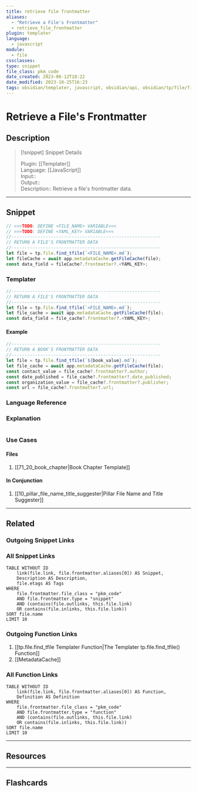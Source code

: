 ```yaml
---
title: retrieve file frontmatter 
aliases:
  - "Retrieve a File's Frontmatter"
  - retrieve_file_frontmatter
plugin: templater
language:
  - javascript
module:
  - file
cssclasses:
type: snippet
file_class: pkm_code
date_created: 2023-06-12T18:22
date_modified: 2023-10-25T16:23
tags: obsidian/templater, javascript, obsidian/api, obsidian/tp/file/find_tfile
---
```

# Retrieve a File's Frontmatter

## Description

> [!snippet] Snippet Details
>  
> Plugin: [[Templater]]  
> Language: [[JavaScript]]  
> Input::  
> Output::  
> Description:: Retrieve a file's frontmatter data.

---

## Snippet

<!-- Add the full code including explanatory comments  -->

```javascript
// >>>TODO: DEFINE <FILE_NAME> VARIABLE<<<
// >>>TODO: DEFINE <YAML_KEY> VARIABLE<<<
//---------------------------------------------------------
// RETURN A FILE'S FRONTMATTER DATA
//---------------------------------------------------------
let file = tp.file.find_tfile(`<FILE_NAME>.md`);
let fileCache = await app.metadataCache.getFileCache(file);
const data_field = fileCache?.frontmatter?.<YAML_KEY>;
```

### Templater

<!-- Add the full code as it should appear in the template  -->  
<!-- Exclude explanatory comments  -->

```javascript
//---------------------------------------------------------
// RETURN A FILE'S FRONTMATTER DATA
//---------------------------------------------------------
let file = tp.file.find_tfile(`<FILE_NAME>.md`);
let file_cache = await app.metadataCache.getFileCache(file);
const data_field = file_cache?.frontmatter?.<YAML_KEY>;
```

#### Example

```javascript
//---------------------------------------------------------
// RETURN A BOOK'S FRONTMATTER DATA
//---------------------------------------------------------
let file = tp.file.find_tfile(`${book_value}.md`);
let file_cache = await app.metadataCache.getFileCache(file);
const contact_value = file_cache?.frontmatter?.author;
const date_published = file_cache?.frontmatter?.date_published;
const organization_value = file_cache?.frontmatter?.publisher;
const url = file_cache?.frontmatter?.url;
```

### Language Reference

<!-- Recreate the code with links to files  -->

### Explanation

```javascript

```

### Use Cases

#### Files

<!-- Files containing the snippet  -->

1. [[71_20_book_chapter|Book Chapter Template]]

#### In Conjunction

<!-- Snippets used together with this snippet  -->

1. [[10_pillar_file_name_title_suggester|Pillar File Name and Title Suggester]]

---

## Related

### Outgoing Snippet Links

<!-- Link related snippet here -->

### All Snippet Links

<!-- Query limit 10  -->

```dataview
TABLE WITHOUT ID
	link(file.link, file.frontmatter.aliases[0]) AS Snippet,
	Description AS Description,
	file.etags AS Tags
WHERE 
	file.frontmatter.file_class = "pkm_code"
	AND file.frontmatter.type = "snippet"
	AND (contains(file.outlinks, this.file.link)
	OR contains(file.inlinks, this.file.link))
SORT file.name
LIMIT 10
```

### Outgoing Function Links

<!-- Link related functions here -->

1. [[tp.file.find_tfile Templater Function|The Templater tp.file.find_tfile() Function]]
2. [[MetadataCache]]

### All Function Links

<!-- Query limit 10  -->

```dataview
TABLE WITHOUT ID
	link(file.link, file.frontmatter.aliases[0]) AS Function,
	Definition AS Definition
WHERE 
	file.frontmatter.file_class = "pkm_code"
	AND file.frontmatter.type = "function"
	AND (contains(file.outlinks, this.file.link)
	OR contains(file.inlinks, this.file.link))
SORT file.name
LIMIT 10
```

---

## Resources

---

## Flashcards
